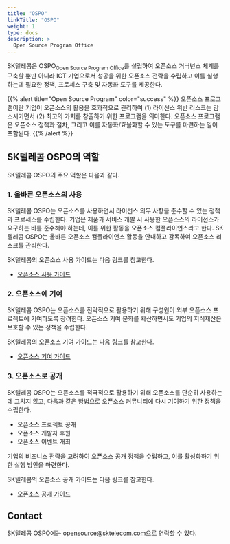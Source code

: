 ```yaml
---
title: "OSPO"
linkTitle: "OSPO"
weight: 1
type: docs
description: >
  Open Source Program Office
---
```


SK텔레콤은 OSPO<sub>Open Source Program Office</sub>를 설립하여 오픈소스 거버넌스 체계를 구축할 뿐만 아니라 ICT 기업으로서 성공을 위한 오픈소스 전략을 수립하고 이를 실행하는데 필요한 정책, 프로세스 구축 및 자동화 도구를 제공한다.

{{% alert title="Open Source Program" color="success" %}}
오픈소스 프로그램이란 기업이 오픈소스의 활용을 효과적으로 관리하여 (1) 라이선스 위반 리스크는 감소시키면서 (2) 최고의 가치를 창출하기 위한 프로그램을 의미한다. 오픈소스 프로그램은 오픈소스 정책과 절차, 그리고 이를 자동화/효율화할 수 있는 도구를 마련하는 일이 포함된다.
{{% /alert %}}


## SK텔레콤 OSPO의 역할

SK텔레콤 OSPO의 주요 역할은 다음과 같다.

### 1. 올바른 오픈소스의 사용

SK텔레콤 OSPO는 오픈소스를 사용하면서 라이선스 의무 사항을 준수할 수 있는 정책과 프로세스를 수립한다. 기업은 제품과 서비스 개발 시 사용한 오픈소스의 라이선스가 요구하는 바를 준수해야 하는데, 이를 위한 활동을 오픈소스 컴플라이언스라고 한다. SK텔레콤 OSPO는 올바른 오픈소스 컴플라이언스 활동을 안내하고 감독하여 오픈소스 리스크를 관리한다.

SK텔레콤의 오픈소스 사용 가이드는 다음 링크를 참고한다.

* [오픈소스 사용 가이드](/guide/use)

### 2. 오픈소스에 기여

SK텔레콤 OSPO는 오픈소스를 전략적으로 활용하기 위해 구성원이 외부 오픈소스 프로젝트에 기여하도록 장려한다. 오픈소스 기여 문화를 확산하면서도 기업의 지식재산은 보호할 수 있는 정책을 수립한다.

SK텔레콤의 오픈소스 기여 가이드는 다음 링크를 참고한다.

* [오픈소스 기여 가이드](/guide/contribute)

### 3. 오픈소스로 공개

SK텔레콤 OSPO는 오픈소스를 적극적으로 활용하기 위해 오픈소스를 단순히 사용하는 데 그치지 않고, 다음과 같은 방법으로 오픈소스 커뮤니티에 다시 기여하기 위한 정책을 수립한다.

- 오픈소스 프로젝트 공개
- 오픈소스 개발자 후원
- 오픈소스 이벤트 개최

기업의 비즈니스 전략을 고려하여 오픈소스 공개 정책을 수립하고, 이를 활성화하기 위한 실행 방안을 마련한다.

SK텔레콤의 오픈소스 공개 가이드는 다음 링크를 참고한다.

* [오픈소스 공개 가이드](/guide/release)

## Contact

SK텔레콤 OSPO에는 [opensource@sktelecom.com](opensource@sktelecom.com)으로 연락할 수 있다.
